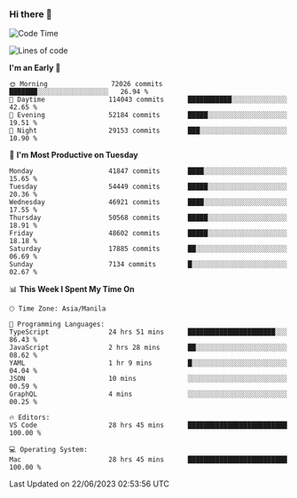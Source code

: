 ### Hi there 👋

<!--START_SECTION:waka-->
![Code Time](http://img.shields.io/badge/Code%20Time-4%2C103%20hrs%2030%20mins-blue)

![Lines of code](https://img.shields.io/badge/From%20Hello%20World%20I%27ve%20Written-105.0%20million%20lines%20of%20code-blue)

**I'm an Early 🐤** 

```text
🌞 Morning                72026 commits       ███████░░░░░░░░░░░░░░░░░░   26.94 % 
🌆 Daytime                114043 commits      ███████████░░░░░░░░░░░░░░   42.65 % 
🌃 Evening                52184 commits       █████░░░░░░░░░░░░░░░░░░░░   19.51 % 
🌙 Night                  29153 commits       ███░░░░░░░░░░░░░░░░░░░░░░   10.90 % 
```
📅 **I'm Most Productive on Tuesday** 

```text
Monday                   41847 commits       ████░░░░░░░░░░░░░░░░░░░░░   15.65 % 
Tuesday                  54449 commits       █████░░░░░░░░░░░░░░░░░░░░   20.36 % 
Wednesday                46921 commits       ████░░░░░░░░░░░░░░░░░░░░░   17.55 % 
Thursday                 50568 commits       █████░░░░░░░░░░░░░░░░░░░░   18.91 % 
Friday                   48602 commits       █████░░░░░░░░░░░░░░░░░░░░   18.18 % 
Saturday                 17885 commits       ██░░░░░░░░░░░░░░░░░░░░░░░   06.69 % 
Sunday                   7134 commits        █░░░░░░░░░░░░░░░░░░░░░░░░   02.67 % 
```


📊 **This Week I Spent My Time On** 

```text
🕑︎ Time Zone: Asia/Manila

💬 Programming Languages: 
TypeScript               24 hrs 51 mins      ██████████████████████░░░   86.43 % 
JavaScript               2 hrs 28 mins       ██░░░░░░░░░░░░░░░░░░░░░░░   08.62 % 
YAML                     1 hr 9 mins         █░░░░░░░░░░░░░░░░░░░░░░░░   04.04 % 
JSON                     10 mins             ░░░░░░░░░░░░░░░░░░░░░░░░░   00.59 % 
GraphQL                  4 mins              ░░░░░░░░░░░░░░░░░░░░░░░░░   00.25 % 

🔥 Editors: 
VS Code                  28 hrs 45 mins      █████████████████████████   100.00 % 

💻 Operating System: 
Mac                      28 hrs 45 mins      █████████████████████████   100.00 % 
```


 Last Updated on 22/06/2023 02:53:56 UTC
<!--END_SECTION:waka-->


<!--
**rad182/rad182** is a ✨ _special_ ✨ repository because its `README.md` (this file) appears on your GitHub profile.

Here are some ideas to get you started:

- 🔭 I’m currently working on ...
- 🌱 I’m currently learning ...
- 👯 I’m looking to collaborate on ...
- 🤔 I’m looking for help with ...
- 💬 Ask me about ...
- 📫 How to reach me: ...
- 😄 Pronouns: ...
- ⚡ Fun fact: ...
-->
